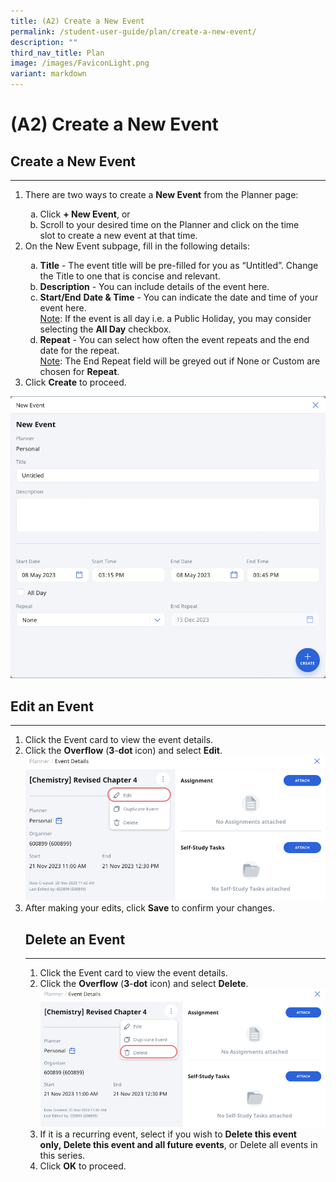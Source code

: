 ```yaml
---
title: (A2) Create a New Event
permalink: /student-user-guide/plan/create-a-new-event/
description: ""
third_nav_title: Plan
image: /images/FaviconLight.png
variant: markdown
---
```

<h1>(A2) Create a New Event</h1>
<h2>Create a New Event</h2>
<hr>
<ol>
<li>There are two ways to create a <strong>New Event</strong> from the Planner page:</li>
<ol style="list-style-type: lower-alpha;">
<li>Click <strong>+ New Event</strong>, or</li>
<li>Scroll to your desired time on the Planner and click on the time slot&nbsp;to create a&nbsp;new event&nbsp;at that time.</li>
</ol>
<li>On the New Event subpage, fill in the following details:</li>
<ol style="list-style-type: lower-alpha;">
<li><strong>Title</strong> - The event title will be pre-filled for you as “Untitled”. Change the Title to one that is concise and relevant.</li>
<li><strong>Description</strong> - You can include details of the event here.</li>
<li><strong>Start/End</strong> <strong>Date &amp; Time</strong> - You can indicate the date and time of your event here.</li>
	<u>Note</u>: If the event is all day i.e. a Public Holiday, you may consider selecting the <strong>All Day</strong> checkbox.

<li><strong>Repeat</strong> - You can select how often the event repeats&nbsp;and the end date for the repeat.</li>
	<u>Note</u>: The&nbsp;End Repeat field&nbsp;will be greyed out if None or Custom are chosen for <strong>Repeat</strong>. </ol>

<li>Click <strong>Create</strong> to proceed.</li>
</ol>
<img alt="Create a New Event" src="/images/1Student/P_NewEvent.png">

<h2>Edit an Event</h2>
<hr>
<ol>
<li>Click the Event card to view the event details.</li>
<li>Click the&nbsp;<strong>Overflow</strong>&nbsp;(<strong>3</strong>-<strong>dot</strong>&nbsp;icon) and select&nbsp;<strong>Edit</strong>.</li>
	<img alt="Create a New Event" src="/images/1Student/P_NewEventEdit.png">
	<li>After making your edits, click&nbsp;<strong>Save</strong>&nbsp;to confirm your changes.</li>

<h2>Delete an Event</h2>
<hr>
<ol>
<li>Click the Event card to view the event details.</li>
<li>Click the&nbsp;<strong>Overflow</strong>&nbsp;(<strong>3</strong>-<strong>dot</strong>&nbsp;icon) and select&nbsp;<strong>Delete</strong>.</li>
	<img alt="Create a New Event" src="/images/1Student/P_NewEventDelete.png">
	<li>If it is a recurring event, select if you wish to&nbsp;<strong>Delete this event only,&nbsp;Delete this event and all future events</strong>, or&nbsp;Delete all events in this series.</li>
<li>Click&nbsp;<strong>OK</strong>&nbsp;to proceed.</li></ol></ol>